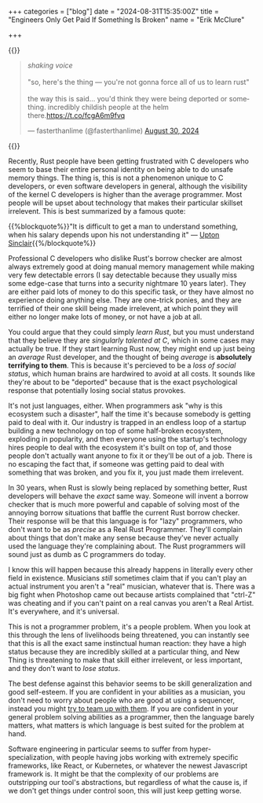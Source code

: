 +++
categories = ["blog"]
date = "2024-08-31T15:35:00Z"
title = "Engineers Only Get Paid If Something Is Broken"
name = "Erik McClure"

+++

{{<html>}}<blockquote class="twitter-tweet" data-media-max-width="560"><p lang="en" dir="ltr">*shaking voice*<br><br>&quot;so, here&#39;s the thing — you&#39;re not gonna force all of us to learn rust&quot;<br><br>the way this is said... you&#39;d think they were being deported or something. incredibly childish people at the helm there.<a href="https://t.co/fcgA6m9fvq">https://t.co/fcgA6m9fvq</a></p>&mdash; fasterthanlime (@fasterthanlime) <a href="https://twitter.com/fasterthanlime/status/1829574164854030843?ref_src=twsrc%5Etfw">August 30, 2024</a></blockquote> <script async src="https://platform.twitter.com/widgets.js" charset="utf-8"></script>{{</html>}}

Recently, Rust people have been getting frustrated with C developers who seem to base their entire personal identity on being able to do unsafe memory things. The thing is, this is not a phenomenon unique to C developers, or even software developers in general, although the visibility of the kernel C developers is higher than the average programmer. Most people will be upset about technology that makes their particular skillset irrelevent. This is best summarized by a famous quote:

{{%blockquote%}}"It is difficult to get a man to understand something, when his salary depends upon his not understanding it" — <a href="https://quoteinvestigator.com/2017/11/30/salary/">Upton Sinclair</a>{{%/blockquote%}}

Professional C developers who dislike Rust's borrow checker are almost always extremely good at doing manual memory management while making very few detectable errors (I say detectable because they usually miss some edge-case that turns into a security nightmare 10 years later). They are either paid lots of money to do this specific task, or they have almost no experience doing anything else. They are one-trick ponies, and they are terrified of their one skill being made irrelevent, at which point they will either no longer make lots of money, or not have a job at all.

You could argue that they could simply *learn Rust*, but you must understand that they believe they are *singularly talented at C*, which in some cases may actually be true. If they start learning Rust now, they might end up just being an *average* Rust developer, and the thought of being *average* is **absolutely terrifying to them**. This is because it's percieved to be a *loss of social status*, which human brains are hardwired to avoid at all costs. It sounds like they're about to be "deported" because that is the exact psychological response that potentially losing social status provokes.

It's not just languages, either. When programmers ask "why is this ecosystem such a disaster", half the time it's because somebody is getting paid to deal with it. Our industry is trapped in an endless loop of a startup building a new technology on top of some half-broken ecosystem, exploding in popularity, and then everyone using the startup's technology hires people to deal with the ecosystem it's built on top of, and those people don't actually want anyone to fix it or they'll be out of a job. There is no escaping the fact that, if someone was getting paid to deal with something that was broken, and you fix it, you just made them irrelevent.

In 30 years, when Rust is slowly being replaced by something better, Rust developers will behave the *exact* same way. Someone will invent a borrow checker that is much more powerful and capable of solving most of the annoying borrow situations that baffle the current Rust borrow checker. Their response will be that this language is for "lazy" programmers, who don't want to be as *precise* as a Real Rust Programmer. They'll complain about things that don't make any sense because they've never actually used the language they're complaining about. The Rust programmers will sound just as dumb as C programmers do today.

I know this will happen because this already happens in literally every other field in existence. Musicians *still* sometimes claim that if you can't play an actual instrument you aren't a "real" musician, whatever that is. There was a big fight when Photoshop came out because artists complained that "ctrl-Z" was cheating and if you can't paint on a real canvas you aren't a Real Artist. It's everywhere, and it's universal.

This is not a programmer problem, it's a people problem. When you look at this through the lens of livelihoods being threatened, you can instantly see that this is all the exact same instinctual human reaction: they have a high status because they are incredibly skilled at a particular thing, and New Thing is threatening to make that skill either irrelevent, or less important, and they don't want to *lose status*. 

The best defense against this behavior seems to be skill generalization and good self-esteem. If you are confident in your abilities as a musician, you don't need to worry about people who are good at using a sequencer, instead you might [try to team up with them](https://www.youtube.com/watch?v=aHjpOzsQ9YI). If you are confident in your general problem solving abilities as a programmer, then the language barely matters, what matters is which language is best suited for the problem at hand.

Software engineering in particular seems to suffer from hyper-specialization, with people having jobs working with extremely specific frameworks, like React, or Kubernetes, or whatever the newest Javascript framework is. It might be that the complexity of our problems are outstripping our tool's abstractions, but regardless of what the cause is, if we don't get things under control soon, this will just keep getting worse.